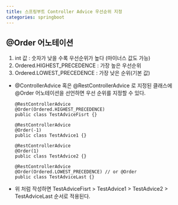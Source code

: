 ```yaml
---
title: 스프링부트 Controller Advice 우선순위 지정
categories: springboot
---
```


## @Order 어노테이션
  1. int 값 : 숫자가 낮을 수록 우선순위가 높다 (마이너스 값도 가능)
  2. Ordered.HIGHEST_PRECEDENCE : 가장 높은 우선순위
  3. Ordered.LOWEST_PRECEDENCE : 가장 낮은 순위(기본 값)
  - @ControllerAdvice 혹은 @RestControllerAdvice 로 지정된 클래스에 @Order 어노테이션을 선언하면 우선 순위를 지정할 수 있다.
    ```
    @RestControllerAdvice
    @Order(Ordered.HIGHEST_PRECEDENCE)
    public class TestAdviceFisrt {}

    @RestControllerAdvice
    @Order(-1)
    public class TestAdvice1 {}

    @RestControllerAdvice
    @Order(1)
    public class TestAdvice2 {}

    @RestControllerAdvice
    @Order(Ordered.LOWEST_PRECEDENCE) // or @Order
    public class TestAdviceLast {}
    ```
  - 위 처럼 작성하면 TestAdviceFisrt > TestAdvice1 > TestAdvice2 > TestAdviceLast 순서로 적용된다.
